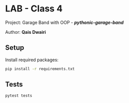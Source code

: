 # LAB - Class 4

Project: Garage Band with OOP - ***pythonic-garage-band***

Author: **Qais Dwairi**

## Setup

Install required packages:

```bash
pip install -r requirements.txt
```

## Tests

```bash
pytest tests
```